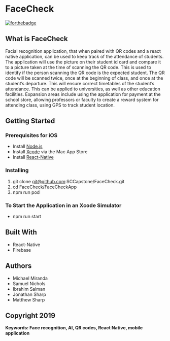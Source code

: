 # FaceCheck
[![forthebadge](https://forthebadge.com/images/badges/60-percent-of-the-time-works-every-time.svg)](https://forthebadge.com)

## What is FaceCheck
Facial recognition application, that when paired with QR codes and a react native application, can be used to keep track of the attendance of students. The application will use the picture on their student id card and compare it to a picture taken at the time of scanning the QR code. This is used to identify if the person scanning the QR code is the expected student. The QR code will be scanned twice, once at the beginning of class, and once at the student’s departure. This will ensure correct timetables of the student’s attendance. This can be applied to universities, as well as other education facilities. Expansion areas include using the application for payment at the school store, allowing professors or faculty to create a reward system for attending class, using GPS to track student location.

## Getting Started

### Prerequisites for iOS
- Install [Node.js](https://nodejs.org/en/download/)
- Install [Xcode](https://apps.apple.com/us/app/xcode/id497799835?mt=12) via the Mac App Store
- Install [React-Native](https://facebook.github.io/react-native/docs/getting-started)


### Installing
1. git clone git@github.com:SCCapstone/FaceCheck.git
2. cd FaceCheck/FaceCheckApp
3. npm run pod

### To Start the Application in an Xcode Simulator
- npm run start

## Built With
- React-Native
- Firebase

## Authors
- Michael Miranda
- Samuel Nichols
- Ibrahim Salman
- Jonathan Sharp
- Matthew Sharp

## Copyright 2019

**Keywords: Face recognition, AI, QR codes, React Native, mobile application**
